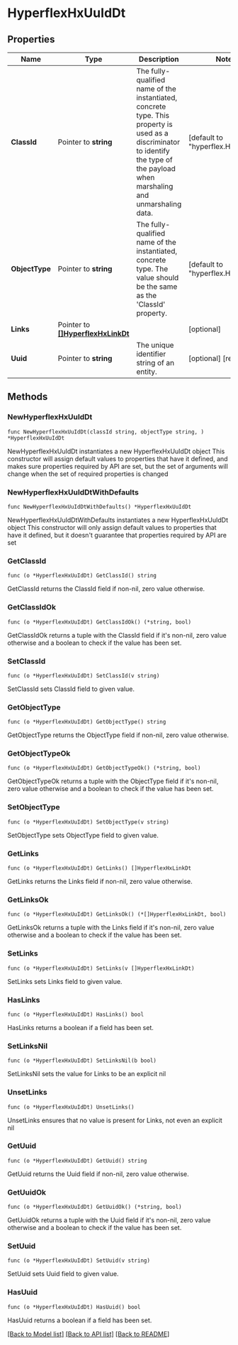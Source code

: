 # HyperflexHxUuIdDt

## Properties

Name | Type | Description | Notes
------------ | ------------- | ------------- | -------------
**ClassId** | Pointer to **string** | The fully-qualified name of the instantiated, concrete type. This property is used as a discriminator to identify the type of the payload when marshaling and unmarshaling data. | [default to "hyperflex.HxUuIdDt"]
**ObjectType** | Pointer to **string** | The fully-qualified name of the instantiated, concrete type. The value should be the same as the &#39;ClassId&#39; property. | [default to "hyperflex.HxUuIdDt"]
**Links** | Pointer to [**[]HyperflexHxLinkDt**](hyperflex.HxLinkDt.md) |  | [optional] 
**Uuid** | Pointer to **string** | The unique identifier string of an entity. | [optional] [readonly] 

## Methods

### NewHyperflexHxUuIdDt

`func NewHyperflexHxUuIdDt(classId string, objectType string, ) *HyperflexHxUuIdDt`

NewHyperflexHxUuIdDt instantiates a new HyperflexHxUuIdDt object
This constructor will assign default values to properties that have it defined,
and makes sure properties required by API are set, but the set of arguments
will change when the set of required properties is changed

### NewHyperflexHxUuIdDtWithDefaults

`func NewHyperflexHxUuIdDtWithDefaults() *HyperflexHxUuIdDt`

NewHyperflexHxUuIdDtWithDefaults instantiates a new HyperflexHxUuIdDt object
This constructor will only assign default values to properties that have it defined,
but it doesn't guarantee that properties required by API are set

### GetClassId

`func (o *HyperflexHxUuIdDt) GetClassId() string`

GetClassId returns the ClassId field if non-nil, zero value otherwise.

### GetClassIdOk

`func (o *HyperflexHxUuIdDt) GetClassIdOk() (*string, bool)`

GetClassIdOk returns a tuple with the ClassId field if it's non-nil, zero value otherwise
and a boolean to check if the value has been set.

### SetClassId

`func (o *HyperflexHxUuIdDt) SetClassId(v string)`

SetClassId sets ClassId field to given value.


### GetObjectType

`func (o *HyperflexHxUuIdDt) GetObjectType() string`

GetObjectType returns the ObjectType field if non-nil, zero value otherwise.

### GetObjectTypeOk

`func (o *HyperflexHxUuIdDt) GetObjectTypeOk() (*string, bool)`

GetObjectTypeOk returns a tuple with the ObjectType field if it's non-nil, zero value otherwise
and a boolean to check if the value has been set.

### SetObjectType

`func (o *HyperflexHxUuIdDt) SetObjectType(v string)`

SetObjectType sets ObjectType field to given value.


### GetLinks

`func (o *HyperflexHxUuIdDt) GetLinks() []HyperflexHxLinkDt`

GetLinks returns the Links field if non-nil, zero value otherwise.

### GetLinksOk

`func (o *HyperflexHxUuIdDt) GetLinksOk() (*[]HyperflexHxLinkDt, bool)`

GetLinksOk returns a tuple with the Links field if it's non-nil, zero value otherwise
and a boolean to check if the value has been set.

### SetLinks

`func (o *HyperflexHxUuIdDt) SetLinks(v []HyperflexHxLinkDt)`

SetLinks sets Links field to given value.

### HasLinks

`func (o *HyperflexHxUuIdDt) HasLinks() bool`

HasLinks returns a boolean if a field has been set.

### SetLinksNil

`func (o *HyperflexHxUuIdDt) SetLinksNil(b bool)`

 SetLinksNil sets the value for Links to be an explicit nil

### UnsetLinks
`func (o *HyperflexHxUuIdDt) UnsetLinks()`

UnsetLinks ensures that no value is present for Links, not even an explicit nil
### GetUuid

`func (o *HyperflexHxUuIdDt) GetUuid() string`

GetUuid returns the Uuid field if non-nil, zero value otherwise.

### GetUuidOk

`func (o *HyperflexHxUuIdDt) GetUuidOk() (*string, bool)`

GetUuidOk returns a tuple with the Uuid field if it's non-nil, zero value otherwise
and a boolean to check if the value has been set.

### SetUuid

`func (o *HyperflexHxUuIdDt) SetUuid(v string)`

SetUuid sets Uuid field to given value.

### HasUuid

`func (o *HyperflexHxUuIdDt) HasUuid() bool`

HasUuid returns a boolean if a field has been set.


[[Back to Model list]](../README.md#documentation-for-models) [[Back to API list]](../README.md#documentation-for-api-endpoints) [[Back to README]](../README.md)



